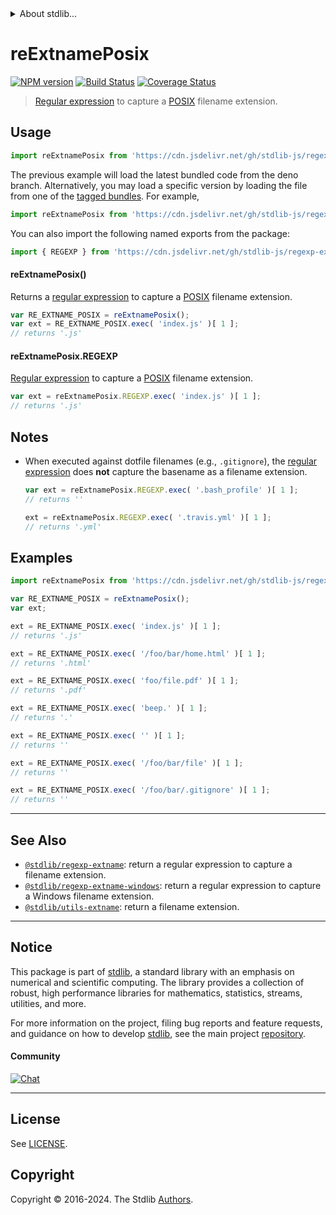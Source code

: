 <!--

@license Apache-2.0

Copyright (c) 2018 The Stdlib Authors.

Licensed under the Apache License, Version 2.0 (the "License");
you may not use this file except in compliance with the License.
You may obtain a copy of the License at

   http://www.apache.org/licenses/LICENSE-2.0

Unless required by applicable law or agreed to in writing, software
distributed under the License is distributed on an "AS IS" BASIS,
WITHOUT WARRANTIES OR CONDITIONS OF ANY KIND, either express or implied.
See the License for the specific language governing permissions and
limitations under the License.

-->


<details>
  <summary>
    About stdlib...
  </summary>
  <p>We believe in a future in which the web is a preferred environment for numerical computation. To help realize this future, we've built stdlib. stdlib is a standard library, with an emphasis on numerical and scientific computation, written in JavaScript (and C) for execution in browsers and in Node.js.</p>
  <p>The library is fully decomposable, being architected in such a way that you can swap out and mix and match APIs and functionality to cater to your exact preferences and use cases.</p>
  <p>When you use stdlib, you can be absolutely certain that you are using the most thorough, rigorous, well-written, studied, documented, tested, measured, and high-quality code out there.</p>
  <p>To join us in bringing numerical computing to the web, get started by checking us out on <a href="https://github.com/stdlib-js/stdlib">GitHub</a>, and please consider <a href="https://opencollective.com/stdlib">financially supporting stdlib</a>. We greatly appreciate your continued support!</p>
</details>

# reExtnamePosix

[![NPM version][npm-image]][npm-url] [![Build Status][test-image]][test-url] [![Coverage Status][coverage-image]][coverage-url] <!-- [![dependencies][dependencies-image]][dependencies-url] -->

> [Regular expression][regexp] to capture a [POSIX][posix] filename extension.



<section class="usage">

## Usage

```javascript
import reExtnamePosix from 'https://cdn.jsdelivr.net/gh/stdlib-js/regexp-extname-posix@deno/mod.js';
```
The previous example will load the latest bundled code from the deno branch. Alternatively, you may load a specific version by loading the file from one of the [tagged bundles](https://github.com/stdlib-js/regexp-extname-posix/tags). For example,

```javascript
import reExtnamePosix from 'https://cdn.jsdelivr.net/gh/stdlib-js/regexp-extname-posix@v0.2.0-deno/mod.js';
```

You can also import the following named exports from the package:

```javascript
import { REGEXP } from 'https://cdn.jsdelivr.net/gh/stdlib-js/regexp-extname-posix@deno/mod.js';
```

#### reExtnamePosix()

Returns a [regular expression][regexp] to capture a [POSIX][posix] filename extension.

```javascript
var RE_EXTNAME_POSIX = reExtnamePosix();
var ext = RE_EXTNAME_POSIX.exec( 'index.js' )[ 1 ];
// returns '.js'
```

#### reExtnamePosix.REGEXP

[Regular expression][regexp] to capture a [POSIX][posix] filename extension.

```javascript
var ext = reExtnamePosix.REGEXP.exec( 'index.js' )[ 1 ];
// returns '.js'
```

</section>

<!-- /.usage -->

<section class="notes">

## Notes

-   When executed against dotfile filenames (e.g., `.gitignore`), the [regular expression][regexp] does **not** capture the basename as a filename extension.

    ```javascript
    var ext = reExtnamePosix.REGEXP.exec( '.bash_profile' )[ 1 ];
    // returns ''

    ext = reExtnamePosix.REGEXP.exec( '.travis.yml' )[ 1 ];
    // returns '.yml'
    ```

</section>

<!-- /.notes -->

<section class="examples">

## Examples

<!-- eslint no-undef: "error" -->

```javascript
import reExtnamePosix from 'https://cdn.jsdelivr.net/gh/stdlib-js/regexp-extname-posix@deno/mod.js';

var RE_EXTNAME_POSIX = reExtnamePosix();
var ext;

ext = RE_EXTNAME_POSIX.exec( 'index.js' )[ 1 ];
// returns '.js'

ext = RE_EXTNAME_POSIX.exec( '/foo/bar/home.html' )[ 1 ];
// returns '.html'

ext = RE_EXTNAME_POSIX.exec( 'foo/file.pdf' )[ 1 ];
// returns '.pdf'

ext = RE_EXTNAME_POSIX.exec( 'beep.' )[ 1 ];
// returns '.'

ext = RE_EXTNAME_POSIX.exec( '' )[ 1 ];
// returns ''

ext = RE_EXTNAME_POSIX.exec( '/foo/bar/file' )[ 1 ];
// returns ''

ext = RE_EXTNAME_POSIX.exec( '/foo/bar/.gitignore' )[ 1 ];
// returns ''
```

</section>

<!-- /.examples -->

<!-- Section for related `stdlib` packages. Do not manually edit this section, as it is automatically populated. -->

<section class="related">

* * *

## See Also

-   <span class="package-name">[`@stdlib/regexp-extname`][@stdlib/regexp/extname]</span><span class="delimiter">: </span><span class="description">return a regular expression to capture a filename extension.</span>
-   <span class="package-name">[`@stdlib/regexp-extname-windows`][@stdlib/regexp/extname-windows]</span><span class="delimiter">: </span><span class="description">return a regular expression to capture a Windows filename extension.</span>
-   <span class="package-name">[`@stdlib/utils-extname`][@stdlib/utils/extname]</span><span class="delimiter">: </span><span class="description">return a filename extension.</span>

</section>

<!-- /.related -->

<!-- Section for all links. Make sure to keep an empty line after the `section` element and another before the `/section` close. -->


<section class="main-repo" >

* * *

## Notice

This package is part of [stdlib][stdlib], a standard library with an emphasis on numerical and scientific computing. The library provides a collection of robust, high performance libraries for mathematics, statistics, streams, utilities, and more.

For more information on the project, filing bug reports and feature requests, and guidance on how to develop [stdlib][stdlib], see the main project [repository][stdlib].

#### Community

[![Chat][chat-image]][chat-url]

---

## License

See [LICENSE][stdlib-license].


## Copyright

Copyright &copy; 2016-2024. The Stdlib [Authors][stdlib-authors].

</section>

<!-- /.stdlib -->

<!-- Section for all links. Make sure to keep an empty line after the `section` element and another before the `/section` close. -->

<section class="links">

[npm-image]: http://img.shields.io/npm/v/@stdlib/regexp-extname-posix.svg
[npm-url]: https://npmjs.org/package/@stdlib/regexp-extname-posix

[test-image]: https://github.com/stdlib-js/regexp-extname-posix/actions/workflows/test.yml/badge.svg?branch=v0.2.0
[test-url]: https://github.com/stdlib-js/regexp-extname-posix/actions/workflows/test.yml?query=branch:v0.2.0

[coverage-image]: https://img.shields.io/codecov/c/github/stdlib-js/regexp-extname-posix/main.svg
[coverage-url]: https://codecov.io/github/stdlib-js/regexp-extname-posix?branch=main

<!--

[dependencies-image]: https://img.shields.io/david/stdlib-js/regexp-extname-posix.svg
[dependencies-url]: https://david-dm.org/stdlib-js/regexp-extname-posix/main

-->

[chat-image]: https://img.shields.io/gitter/room/stdlib-js/stdlib.svg
[chat-url]: https://app.gitter.im/#/room/#stdlib-js_stdlib:gitter.im

[stdlib]: https://github.com/stdlib-js/stdlib

[stdlib-authors]: https://github.com/stdlib-js/stdlib/graphs/contributors

[umd]: https://github.com/umdjs/umd
[es-module]: https://developer.mozilla.org/en-US/docs/Web/JavaScript/Guide/Modules

[deno-url]: https://github.com/stdlib-js/regexp-extname-posix/tree/deno
[deno-readme]: https://github.com/stdlib-js/regexp-extname-posix/blob/deno/README.md
[umd-url]: https://github.com/stdlib-js/regexp-extname-posix/tree/umd
[umd-readme]: https://github.com/stdlib-js/regexp-extname-posix/blob/umd/README.md
[esm-url]: https://github.com/stdlib-js/regexp-extname-posix/tree/esm
[esm-readme]: https://github.com/stdlib-js/regexp-extname-posix/blob/esm/README.md
[branches-url]: https://github.com/stdlib-js/regexp-extname-posix/blob/main/branches.md

[stdlib-license]: https://raw.githubusercontent.com/stdlib-js/regexp-extname-posix/main/LICENSE

[regexp]: https://developer.mozilla.org/en-US/docs/Web/JavaScript/Guide/Regular_Expressions

[posix]: https://en.wikipedia.org/wiki/POSIX

<!-- <related-links> -->

[@stdlib/regexp/extname]: https://github.com/stdlib-js/regexp-extname/tree/deno

[@stdlib/regexp/extname-windows]: https://github.com/stdlib-js/regexp-extname-windows/tree/deno

[@stdlib/utils/extname]: https://github.com/stdlib-js/utils-extname/tree/deno

<!-- </related-links> -->

</section>

<!-- /.links -->
